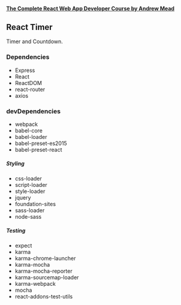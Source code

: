 #### [The Complete React Web App Developer Course by Andrew Mead](https://www.udemy.com/the-complete-react-web-app-developer-course/)

## React Timer
Timer and Countdown.


### Dependencies
* Express
* React
* ReactDOM
* react-router
* axios

### devDependencies

* webpack
* babel-core
* babel-loader
* babel-preset-es2015
* babel-preset-react

##### Styling
* css-loader
* script-loader
* style-loader
* jquery
* foundation-sites
* sass-loader
* node-sass

##### Testing
* expect
* karma
* karma-chrome-launcher
* karma-mocha
* karma-mocha-reporter
* karma-sourcemap-loader
* karma-webpack
* mocha
* react-addons-test-utils
